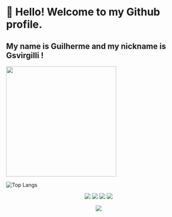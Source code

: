 # 👋 Hello! Welcome to my Github profile.
## My name is Guilherme and my nickname is Gsvirgilli !

<img src="https://media.tenor.com/R_WseIIwQ8QAAAAC/beavis-computer.gif" width="300px">


![Top Langs](https://github-readme-stats.vercel.app/api/top-langs/?username=gsvirgilli&layout=compact)

<div align="center">
<a href="https://gsvirgilli.github.io" target="_blank"><img src="https://img.shields.io/badge/-Portifólio-%23E4405F?style=for-the-badge&logo&logoColor=white" target="_blank"></a>
<a href="https://www.instagram.com/gsvirgilli/" target="_blank"><img src="https://img.shields.io/badge/-Instagram-%23E4405F?style=for-the-badge&logo=instagram&logoColor=white" target="_blank"></a>
<a href = "mailto:gsvirgilli@gmail.com"><img src="https://img.shields.io/badge/Gmail-D14836?style=for-the-badge&logo=gmail&logoColor=white" target="_blank"></a>
<a href="https://www.linkedin.com/in/gsvirgilli" target="_blank"><img src="https://img.shields.io/badge/-LinkedIn-%230077B5?style=for-the-badge&logo=linkedin&logoColor=white" target="_blank"></a>   
</div>


<div align=center>

 ![](https://visitor-badge.glitch.me/badge?page_id=gsvirgilli)
 </div>
